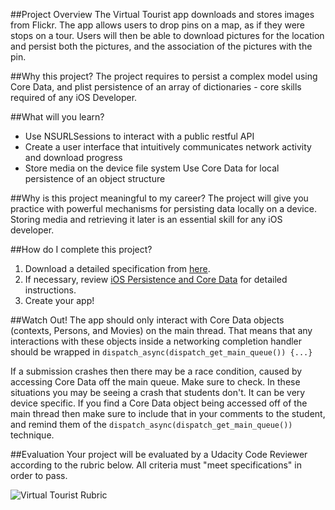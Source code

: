 ##Project Overview
The Virtual Tourist app downloads and stores images from Flickr. The app allows users to drop pins on a map, as if they were stops on a tour. Users will then be able to download pictures for the location and persist both the pictures, and the association of the pictures with the pin. 

##Why this project?
The project requires to persist a complex model using Core Data, and plist persistence of an array of dictionaries - core skills required of any iOS Developer.

##What will you learn?
* Use NSURLSessions to interact with a public restful API
* Create a user interface that intuitively communicates network activity and download progress 
* Store media on the device file system
Use Core Data for local persistence of an object structure

##Why is this project meaningful to my career?
The project will give you practice with powerful mechanisms for persisting data locally on a device. Storing media and retrieving it later is an essential skill for any iOS developer.

##How do I complete this project?
1. Download a detailed specification from [here](https://github.com/udacity/Project-Descriptions-for-Review/blob/master/iOS/Virtual%20Tourist%20Specification.pdf).
2. If necessary, review <a href="https://www.udacity.com/course/viewer#!/c-ud325-nd/l-3648658724/m-3748298563" target="_blank">iOS Persistence and Core Data</a> for detailed instructions.
3. Create your app!

##Watch Out!
The app should only interact with Core Data objects (contexts, Persons, and Movies) on the main thread. That means that any interactions with these objects inside a networking completion handler should be wrapped in `dispatch_async(dispatch_get_main_queue()) {...}`

If a submission crashes then there may be a race condition, caused by accessing Core Data off the main queue. Make sure to check. In these situations you may be seeing a crash that students don't. It can be very device specific.  If you find a Core Data object being accessed off of the main thread then make sure to include that in your comments to the student, and remind them of the `dispatch_async(dispatch_get_main_queue())` technique.

##Evaluation
Your project will be evaluated by a Udacity Code Reviewer according to the rubric below. All criteria must "meet specifications" in order to pass.

![Virtual Tourist Rubric](https://lh3.googleusercontent.com/Go6qEFlHc4uU88chW6ME841U1aPJpV8t4-fjR_je6i6-l0N0KML8Y5fNHW8M244hYDyQzzWHdvCJycIlGV9K=s0#w=2502&h=3060)
